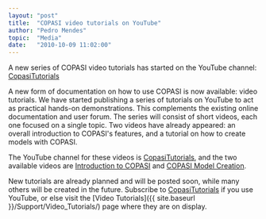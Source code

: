 ```yaml
---
layout: "post"
title:  "COPASI video tutorials on YouTube"
author: "Pedro Mendes"
topic:  "Media"
date:   "2010-10-09 11:02:00"
---
```


A new series of COPASI video tutorials has started on the YouTube 
channel: [CopasiTutorials](https://www.youtube.com/user/CopasiTutorials)

A new form of documentation on how to use COPASI is now available:
video tutorials. We have started publishing a series of tutorials on
YouTube to act as practical hands-on demonstrations. This complements
the existing online documentation and user forum. The series will
consist of short videos, each one focused on a single topic. Two
videos have already appeared: an overall introduction to COPASI's
features, and a tutorial on how to create models with COPASI.  

The YouTube channel for these videos is [CopasiTutorials](https://www.youtube.com/user/CopasiTutorials), and the two
available videos are
[Introduction to COPASI](http://www.youtube.com/watch?v=4pH16ema-Lg)
and 
[COPASI Model Creation](http://www.youtube.com/watch?v=Q3IumEn9204). 

New tutorials are already planned and will be posted soon, while many
others will be created in the future. Subscribe to
[CopasiTutorials](https://www.youtube.com/user/CopasiTutorials) if you
use YouTube, or else visit the 
[Video Tutorials]({{ site.baseurl }}/Support/Video_Tutorials/) 
page where they are on display.
